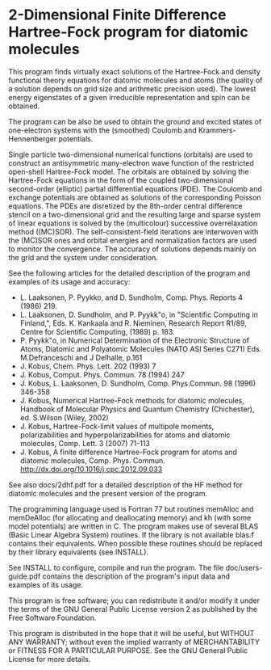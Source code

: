 # 2-Dimensional Finite Difference Hartree-Fock program for diatomic molecules
                                                                            
This program finds virtually exact solutions of the Hartree-Fock and density functional
theory equations for diatomic molecules and atoms (the quality of a solution depends on
grid size and arithmetic precision used). The lowest energy eigenstates of a given
irreducible representation and spin can be obtained.

The program can be also be used to obtain the ground and excited states of one-electron
systems with the (smoothed) Coulomb and Krammers-Hennenberger potentials.

Single particle two-dimensional numerical functions (orbitals) are used to construct an
antisymmetric many-electron wave function of the restricted open-shell Hartree-Fock
model. The orbitals are obtained by solving the Hartree-Fock equations in the form of the
coupled two-dimensional second-order (elliptic) partial differential equations (PDE). The
Coulomb and exchange potentials are obtained as solutions of the corresponding Poisson
equations. The PDEs are disretized by the 8th-order central difference stencil on a
two-dimensional grid and the resulting large and sparse system of linear equations is
solved by the (multicolour) successive overrelaxation method ((MC)SOR). The
self-consistent-field iterations are interwoven with the (MC)SOR ones and orbital energies
and normalization factors are used to monitor the convergence. The accuracy of solutions
depends mainly on the grid and the system under consideration.

See the following articles for the detailed description of the program and examples of its
usage and accuracy:

* L. Laaksonen, P. Pyykko, and D. Sundholm, Comp. Phys. Reports 4 (1986) 219.
* L. Laaksonen, D. Sundholm, and P. Pyykk\"o, in "Scientific Computing in Finland,", Eds. K. Kankaala and R. Nieminen, Research Report R1/89, Centre for Scientific Computing, (1989) p. 183.
* P. Pyykk\"o, in Numerical Determination of the Electronic Structure of Atoms, Diatomic and Polyatomic Molecules (NATO ASI Series C271) Eds. M.Defranceschi and J Delhalle, p.161
* J. Kobus, Chem. Phys. Lett. 202 (1993) 7
* J. Kobus, Comput. Phys. Commun. 78 (1994) 247
* J. Kobus, L. Laaksonen, D. Sundholm, Comp. Phys.Commun. 98 (1996) 346-358 
* J. Kobus, Numerical Hartree-Fock methods for diatomic molecules, Handbook of Molecular Physics and Quantum Chemistry (Chichester), ed. S.Wilson (Wiley, 2002)
* J. Kobus, Hartree-Fock-limit values of multipole moments, polarizabilities and hyperpolarizabilities for atoms and diatomic molecules, Comp. Lett. 3 (2007) 71-113
* J. Kobus, A finite difference Hartree-Fock program for atoms and diatomic molecules, Comp. Phys. Commun. http://dx.doi.org/10.1016/j.cpc.2012.09.033

See also docs/2dhf.pdf for a detailed description of the HF method for diatomic molecules
and the present version of the program.  

The programming language used is Fortran 77 but routines memAlloc and memDeAlloc (for
allocating and deallocating memory) and kh (with some model potentials) are written in
C. The program makes use of several BLAS (Basic Linear Algebra System) routines. If the
library is not available blas.f contains their equivalents. When possible these routines
should be replaced by their library equivalents (see INSTALL).

See INSTALL to configure, compile and run the program. The file doc/users-guide.pdf
contains the description of the program's input data and examples of its usage.

This program is free software; you can redistribute it and/or modify it under the terms of
the GNU General Public License version 2 as published by the Free Software Foundation.
                                                                      
This program is distributed in the hope that it will be useful, but WITHOUT ANY WARRANTY;
without even the implied warranty of MERCHANTABILITY or FITNESS FOR A PARTICULAR PURPOSE.
See the GNU General Public License for more details.

